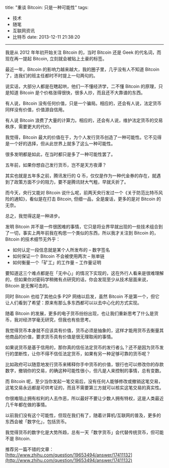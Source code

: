title: "重谈 Bitcoin: 只是一种可能性"
tags:
  - 技术
  - 随笔
  - 互联网资讯
  - 比特币
date: 2013-12-11 21:38:20
---

我是从 2012 年年初开始关注 Bitcoin 的，当时 Bitcoin 还是 Geek 的代名词，而现在再一提起 Bitcoin, 立刻就会被贴上土豪的标签。

最近一年，Bitcoin 的影响力越来越大，我的圈子里，几乎没有人不知道 Bitcoin 了，连我们的班主任都时不时提上一句两句的。

说实话，大部分人都是在瞎起哄，他们一不懂经济学，二不懂 Bitcoin 的原理，只是知道 Bitcoin 是个价格涨得很快，很多人炒，而且还不大靠谱的东西。

有人说，Bitcoin 没有任何价值，只是一个骗局。相应的，还会有人说，法定货币同样没有价值，价值源自信用。

有人说 Bitcoin 浪费了大量的计算力。相应的，还会有人说，维护法定货币的交易秩序，需要更大的代价。

我觉得，Bitcoin 最大的价值在于，为个人发行货币创造了一种可能性。它不见得是一个好的选择，但从此世界上就多了这么一种可能性。

很多发明都是如此，在当时都只是多了一种可能性罢了。

五年前，如果你想自己发行货币，岂不是天方夜谭？

其实也就是五年多之前，腾讯发行的 Q 币，仅仅是作为一种代金券的存在，就遇到了政策方面不少的阻力，要不是腾讯财大气粗，早就夭折了。

而今天，央行又能对 Bitcoin 说什么呢，前两天央行发过一个《关于防范比特币风险的通知》，看似是在打击 Bitcoin, 但细一品，全是废话，更多的是对 Bitcoin 的无奈。

总之，我觉得这是一种进步。

发明 Bitcoin 并不是一件很困难的事情，它只是将业界早就出现的一些技术组合到了一切，事实上两年前我在构思一个类似的东西，所以我才关注到 Bitcoin 的，Bitcoin 的技术细节无外乎：

*   如何认定一段信息就是某个人所发布的 &#8211; 数字签名
*   如何保证一个 Bitcoin 不会被使用两次 &#8211; 账单链
*   如何衡量一个「矿工」的工作量 &#8211; 工作量证明

要知道这三个难点都是在「无中心」的情况下实现的，这在外行人看来是很难理解的，但如果你对密码学稍微有点研究的话，你会发现至少从技术层面来说，Bitcoin 是无懈可击的。

同时 Bitcoin 也给了其他众多 P2P 网络以启发，虽然 Bitcoin 不是第一个，但它让人们看到了希望：原来有那么多东西都可以以去中心化的方式实现。

随着 Bitcoin 的发展，更多的电子货币纷纷出现，也让我们重新思考了什么是货币，我对经济学毫无研究，但我也有些思考。

我觉得货币本身就不应该具有价值，货币必须是抽象的，这样才能用货币去衡量其他商品的价值，要求货币具有价值是很无理取闹的事情。

如果说货币是基于信用的，那你真的信任法定货币的发行者么？还不是因为货币发行的垄断性，让你不得不信任法定货币，如果有另一种足够可靠的货币呢？

比如政府可以随意地发行货币来稀释你手中货币的价值，银行也可以修改你的存款数字，撤销你的交易，的确这种可能性很小，但凡是人来控制的事情，总有变数。

而 Bitcoin 呢，至少当你发起一笔交易后，没有任何人能够修改或撤销这笔交易，这笔交易永远都是可供考证的，而且不需要第三方就可以核实这笔交易的真实性。

你很难阻止拥有权利的人去作恶，所以最好不要让少数人拥有特权，这是人类最近几千年都在做的事情。

以前我们没有这个可能性，但现在我们有了，随着计算机/互联网的普及，更多的东西会被「数字化」，包括货币。

我觉得货币的数字化是大势所趋，总有一天「数字货币」会代替传统货币，但可能不是 Bitcoin.

推荐另一篇不错的文章：[http://www.zhihu.com/question/19653494/answer/17411132](http://www.zhihu.com/question/19653494/answer/17411132)